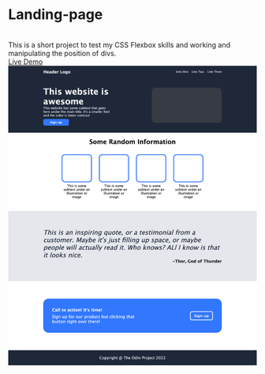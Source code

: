 # Landing-page
<br>This is a short project to test my CSS Flexbox skills and working and manipulating the position of divs.
<br> [Live Demo](https://paritoshparashar.github.io/landing-page/)
<br>![WebsitePreview](Document.png)
